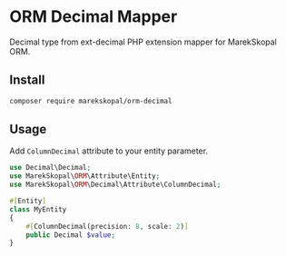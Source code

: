 # ORM Decimal Mapper

Decimal type from ext-decimal PHP extension mapper for MarekSkopal ORM.
## Install

```sh
composer require marekskopal/orm-decimal
```

## Usage

Add `ColumnDecimal` attribute to your entity parameter.

```php
use Decimal\Decimal;
use MarekSkopal\ORM\Attribute\Entity;
use MarekSkopal\ORM\Decimal\Attribute\ColumnDecimal;

#[Entity]
class MyEntity
{
    #[ColumnDecimal(precision: 8, scale: 2)]
    public Decimal $value;
}
```
